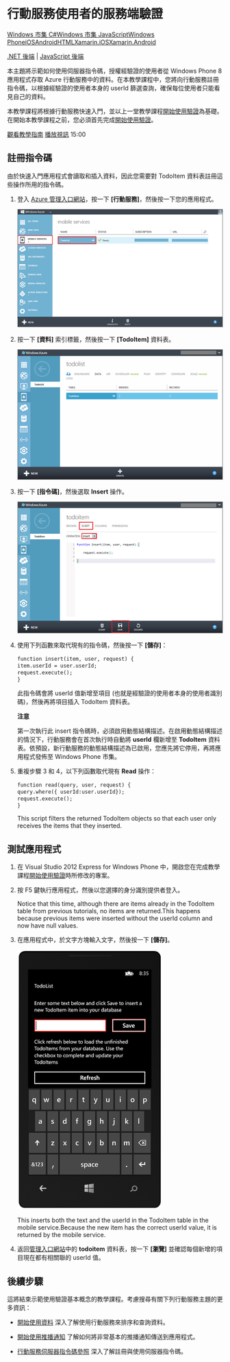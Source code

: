<properties pageTitle="Service-side authorization (Windows Phone) | Mobile Dev Center" metaKeywords="" description="Learn how to authorize users in the JavaScript backend of Azure Mobile Services." metaCanonical="" services="" documentationCenter="Mobile" title="Service-side authorization of Mobile Services users" authors="glenga" solutions="" manager="" editor="" />

行動服務使用者的服務端驗證
==========================

[Windows 市集 C\#](/zh-tw/documentation/articles/mobile-services-windows-store-dotnet-authorize-users-in-scripts "Windows 市集 C#")[Windows 市集 JavaScript](/zh-tw/documentation/articles/mobile-services-windows-store-javascript-authorize-users-in-scripts "Windows 市集 JavaScript")[Windows Phone](/zh-tw/documentation/articles/mobile-services-windows-phone-authorize-users-in-scripts "Windows Phone")[iOS](/zh-tw/documentation/articles/mobile-services-ios-authorize-users-in-scripts "iOS")[Android](/zh-tw/documentation/articles/mobile-services-android-authorize-users-in-scripts "Android")[HTML](/zh-tw/documentation/articles/mobile-services-html-authorize-users-in-scripts "HTML")[Xamarin.iOS](/zh-tw/documentation/articles/partner-xamarin-mobile-services-ios-authorize-users-in-scripts "Xamarin.iOS")[Xamarin.Android](/zh-tw/documentation/articles/partner-xamarin-mobile-services-android-authorize-users-in-scripts "Xamarin.Android")

[.NET 後端](/zh-tw/documentation/articles/mobile-services-dotnet-backend-windows-phone-authorize-users-in-scripts/ ".NET 後端") | [JavaScript 後端](/zh-tw/documentation/articles/mobile-services-windows-phone-authorize-users-in-scripts/ "JavaScript 後端")

本主題將示範如何使用伺服器指令碼，授權經驗證的使用者從 Windows Phone 8 應用程式存取 Azure 行動服務中的資料。在本教學課程中，您將向行動服務註冊指令碼，以根據經驗證的使用者本身的 userId 篩選查詢，確保每位使用者只能看見自己的資料。

本教學課程將根據行動服務快速入門，並以上一堂教學課程[開始使用驗證](/en-us/develop/mobile/tutorials/get-started-with-users-wp8)為基礎。在開始本教學課程之前，您必須首先完成[開始使用驗證](/en-us/develop/mobile/tutorials/get-started-with-users-wp8)。

[觀看教學指南](http://go.microsoft.com/fwlink/?LinkId=298630) [播放視訊](http://go.microsoft.com/fwlink/?LinkId=298630) 15:00

註冊指令碼
----------

由於快速入門應用程式會讀取和插入資料，因此您需要對 TodoItem 資料表註冊這些操作所用的指令碼。

1.  登入 [Azure 管理入口網站](https://manage.windowsazure.com/)，按一下 **[行動服務]**，然後按一下您的應用程式。

    ![](./media/mobile-services-windows-phone-authorize-users-in-scripts/mobile-services-selection.png)

2.  按一下 **[資料]** 索引標籤，然後按一下 **[TodoItem]** 資料表。

    ![](./media/mobile-services-windows-phone-authorize-users-in-scripts/mobile-portal-data-tables.png)

3.  按一下 **[指令碼]**，然後選取 **Insert** 操作。

    ![](./media/mobile-services-windows-phone-authorize-users-in-scripts/mobile-insert-script-users.png)

4.  使用下列函數來取代現有的指令碼，然後按一下 **[儲存]**：

        function insert(item, user, request) {
        item.userId = user.userId;    
        request.execute();
        }

    此指令碼會將 userId 值新增至項目 (也就是經驗證的使用者本身的使用者識別碼)，然後再將項目插入 TodoItem 資料表。

    **注意**

    第一次執行此 insert 指令碼時，必須啟用動態結構描述。在啟用動態結構描述的情況下，行動服務會在首次執行時自動將 **userId** 欄新增至 **TodoItem** 資料表。依預設，新行動服務的動態結構描述為已啟用，您應先將它停用，再將應用程式發佈至 Windows Phone 市集。

5.  重複步驟 3 和 4，以下列函數取代現有 **Read** 操作：

        function read(query, user, request) {
        query.where({ userId:user.userId});    
        request.execute();
        }

    This script filters the returned TodoItem objects so that each user only receives the items that they inserted.

測試應用程式
------------

1.  在 Visual Studio 2012 Express for Windows Phone 中，開啟您在完成教學課程[開始使用驗證](/en-us/develop/mobile/tutorials/get-started-with-users-wp8)時所修改的專案。

2.  按 F5 鍵執行應用程式，然後以您選擇的身分識別提供者登入。

    Notice that this time, although there are items already in the TodoItem table from previous tutorials, no items are returned.This happens because previous items were inserted without the userId column and now have null values.

3.  在應用程式中，於文字方塊輸入文字，然後按一下 **[儲存]**。

    ![](./media/mobile-services-windows-phone-authorize-users-in-scripts/mobile-quickstart-startup-wp8.png)

    This inserts both the text and the userId in the TodoItem table in the mobile service.Because the new item has the correct userId value, it is returned by the mobile service.

4.  返回[管理入口網站](https://manage.windowsazure.com/)中的 **todoitem** 資料表，按一下 **[瀏覽]** 並確認每個新增的項目現在都有相關聯的 userId 值。

後續步驟
--------

這將結束示範使用驗證基本概念的教學課程。考慮搜尋有關下列行動服務主題的更多資訊：

-   [開始使用資料](/en-us/develop/mobile/tutorials/get-started-with-data-wp8)
    深入了解使用行動服務來排序和查詢資料。

-   [開始使用推播通知](/en-us/develop/mobile/tutorials/get-started-with-push-wp8)
    了解如何將非常基本的推播通知傳送到應用程式。

-   [行動服務伺服器指令碼參照](http://go.microsoft.com/fwlink/?LinkId=262293)
    深入了解註冊與使用伺服器指令碼。


